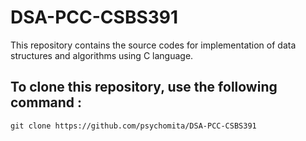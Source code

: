 # DSA-PCC-CSBS391
This repository contains the source codes for implementation of data structures and algorithms using C language.

## To clone this repository, use the following command :
```
git clone https://github.com/psychomita/DSA-PCC-CSBS391
```

